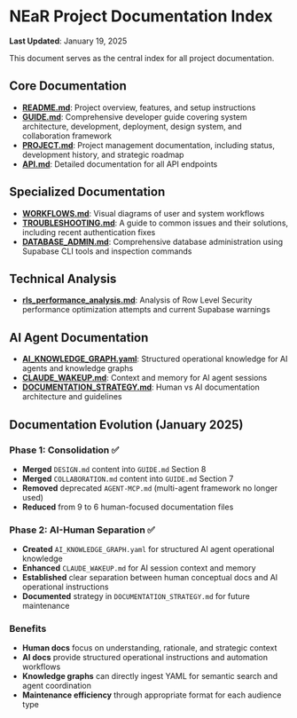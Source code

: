 # NEaR Project Documentation Index

**Last Updated**: January 19, 2025

This document serves as the central index for all project documentation.

## Core Documentation

-   [**README.md**](../README.md): Project overview, features, and setup instructions
-   [**GUIDE.md**](GUIDE.md): Comprehensive developer guide covering system architecture, development, deployment, design system, and collaboration framework
-   [**PROJECT.md**](PROJECT.md): Project management documentation, including status, development history, and strategic roadmap
-   [**API.md**](API.md): Detailed documentation for all API endpoints

## Specialized Documentation

-   [**WORKFLOWS.md**](WORKFLOWS.md): Visual diagrams of user and system workflows
-   [**TROUBLESHOOTING.md**](TROUBLESHOOTING.md): A guide to common issues and their solutions, including recent authentication fixes
-   [**DATABASE_ADMIN.md**](DATABASE_ADMIN.md): Comprehensive database administration using Supabase CLI tools and inspection commands

## Technical Analysis

-   [**rls_performance_analysis.md**](../rls_performance_analysis.md): Analysis of Row Level Security performance optimization attempts and current Supabase warnings

## AI Agent Documentation

-   [**AI_KNOWLEDGE_GRAPH.yaml**](../AI_KNOWLEDGE_GRAPH.yaml): Structured operational knowledge for AI agents and knowledge graphs
-   [**CLAUDE_WAKEUP.md**](../CLAUDE_WAKEUP.md): Context and memory for AI agent sessions
-   [**DOCUMENTATION_STRATEGY.md**](../DOCUMENTATION_STRATEGY.md): Human vs AI documentation architecture and guidelines

## Documentation Evolution (January 2025)

### Phase 1: Consolidation ✅
- **Merged** `DESIGN.md` content into `GUIDE.md` Section 8
- **Merged** `COLLABORATION.md` content into `GUIDE.md` Section 7  
- **Removed** deprecated `AGENT-MCP.md` (multi-agent framework no longer used)
- **Reduced** from 9 to 6 human-focused documentation files

### Phase 2: AI-Human Separation ✅
- **Created** `AI_KNOWLEDGE_GRAPH.yaml` for structured AI agent operational knowledge
- **Enhanced** `CLAUDE_WAKEUP.md` for AI session context and memory
- **Established** clear separation between human conceptual docs and AI operational instructions
- **Documented** strategy in `DOCUMENTATION_STRATEGY.md` for future maintenance

### Benefits
- **Human docs** focus on understanding, rationale, and strategic context
- **AI docs** provide structured operational instructions and automation workflows  
- **Knowledge graphs** can directly ingest YAML for semantic search and agent coordination
- **Maintenance efficiency** through appropriate format for each audience type
